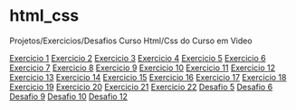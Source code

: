 # html_css
 Projetos/Exercicios/Desafios Curso Html/Css do Curso em Video

<a href="exercicios/ex001/index.html" target="_blank">Exercicio 1</a>
<a href="exercicios/ex002/index.html" target="_blank">Exercicio 2</a>
<a href="exercicios/ex003/index.html" target="_blank">Exercicio 3</a>
<a href="exercicios/ex004/index.html" target="_blank">Exercicio 4</a>
<a href="exercicios/ex005/index.html" target="_blank">Exercicio 5</a>
<a href="exercicios/ex006/index.html" target="_blank">Exercicio 6</a>
<a href="exercicios/ex007/index.html" target="_blank">Exercicio 7</a>
<a href="exercicios/ex008/index.html" target="_blank">Exercicio 8</a>
<a href="exercicios/ex009/index.html" target="_blank">Exercicio 9</a>
<a href="exercicios/ex010/index.html" target="_blank">Exercicio 10</a>
<a href="exercicios/ex011/index.html" target="_blank">Exercicio 11</a>
<a href="exercicios/ex012/index.html" target="_blank">Exercicio 12</a>
<a href="exercicios/ex013/index.html" target="_blank">Exercicio 13</a>
<a href="exercicios/ex014/index.html" target="_blank">Exercicio 14</a>
<a href="exercicios/ex015/index.html" target="_blank">Exercicio 15</a>
<a href="exercicios/ex016/cor1.html" target="_blank">Exercicio 16</a>
<a href="exercicios/ex017/fonte01.html" target="_blank">Exercicio 17</a>
<a href="exercicios/ex018/fonte01.html" target="_blank">Exercicio 18</a>
<a href="exercicios/ex019/index.html" target="_blank">Exercicio 19</a>
<a href="exercicios/ex020/index.html" target="_blank">Exercicio 20</a>
<a href="exercicios/ex021/index.html" target="_blank">Exercicio 21</a>
<a href="exercicios/ex022/fundo06.html" target="_blank">Exercicio 22</a>
<a href="desafios/desafio 005/desafio 005.html" target="_blank">Desafio 5</a>
<a href="desafios/desafio 006/desafio 006.html" target="_blank">Desafio 6</a>
<a href="desafios/desfio 009/desafio 009.html" target="_blank">Desafio 9</a>
<a href="desafios/desafio-010/android.html" target="_blank">Desafio 10</a>
<a href="" target="_blank">Desafio 12</a>

